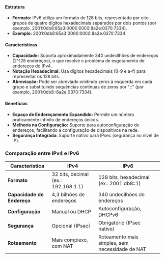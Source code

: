 #### Estrutura
- **Formato:** IPv6 utiliza um formato de 128 bits, representado por oito grupos de quatro dígitos hexadecimais separados por dois pontos (por exemplo, 2001:0db8:85a3:0000:0000:8a2e:0370:7334).
- **Exemplo:** 2001:0db8:85a3:0000:0000:8a2e:0370:7334

#### Características
- **Capacidade:** 
	Suporta aproximadamente 340 undecilhões de endereços (2^128 endereços), o que resolve o problema de esgotamento de endereços do IPv4.
- **Notação Hexadecimal:** 
	Usa dígitos hexadecimais (0-9 e a-f) para representar os 128 bits.
- **Abreviação:** 
	Pode ser abreviado omitindo zeros à esquerda em cada grupo e substituindo sequências contínuas de zeros por "::" (por exemplo, 2001:0db8::8a2e:0370:7334).

#### Benefícios
- **Espaço de Endereçamento Expandido:** 
	Permite um número praticamente infinito de endereços únicos.
- **Melhoria na Configuração:** 
	Suporte para autoconfiguração de endereços, facilitando a configuração de dispositivos na rede.
- **Segurança Integrada:** 
	Suporte nativo para IPsec (segurança no nível de IP).

### Comparação entre IPv4 e IPv6

|Característica|IPv4|IPv6|
|---|---|---|
|**Formato**|32 bits, decimal (ex.: 192.168.1.1)|128 bits, hexadecimal (ex.: 2001:db8::1)|
|**Capacidade de Endereço**|4,3 bilhões de endereços|340 undecilhões de endereços|
|**Configuração**|Manual ou DHCP|Autoconfiguração, DHCPv6|
|**Segurança**|Opcional (IPsec)|Obrigatório (IPsec nativo)|
|**Roteamento**|Mais complexo, com NAT|Roteamento mais simples, sem necessidade de NAT|